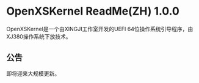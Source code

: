 # OpenXSKernel ReadMe(ZH) 1.0.0
OpenXSKernel是一个由XINGJI工作室开发的UEFI 64位操作系统引导程序，由XJ380操作系统下放技术。
## 公告
即将迎来大规模更新。
